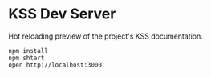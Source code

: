 # KSS Dev Server

Hot reloading preview of the project's KSS documentation.

```
npm install
npm shtart
open http://localhost:3000
```
